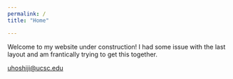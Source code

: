 ```yaml
---
permalink: /
title: "Home"

---
```


Welcome to my website under construction! I had some issue with the last layout and am frantically trying to get this together.

uhoshiji@ucsc.edu
